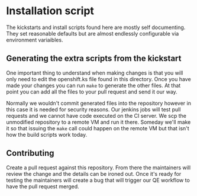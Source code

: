 # Installation script #
The kickstarts and install scripts found here are mostly self documenting.
They set reasonable defaults but are almost endlessly configurable via
environment variaibles.

## Generating the extra scripts from the kickstart ##
One important thing to understand when making changes is that you will only
need to edit the openshift.ks file found in this directory.  Once you have made
your changes you can run `make` to generate the other files.  At that point you
can add all the files to your pull request and send it our way.

Normally we wouldn't commit generated files into the repository however in this
case it is needed for security reasons.  Our jenkins jobs will test pull
requests and we cannot have code executed on the CI server.  We scp the
unmodified repository to a remote VM and run it there.  Someday we'll make it
so that issuing the `make` call could happen on the remote VM but that isn't
how the build scripts work today.

## Contributing

Create a pull request against this repository.  From there the maintainers will
review the change and the details can be ironed out.  Once it's ready for
testing the maintainers will create a bug that will trigger our QE workflow to
have the pull request merged.
